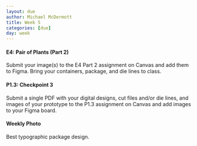 ```yaml
---
layout: due
author: Michael McDermott
title: Week 5
categories: [due]
day: week
---
```

#### E4: Pair of Plants (Part 2)
Submit your image(s) to the E4 Part 2 assignment on Canvas and add them to Figma. Bring your containers, package, and die lines to class.

#### P1.3: Checkpoint 3
Submit a single PDF with your digital designs, cut files and/or die lines, and images of your prototype to the P1.3 assignment on Canvas and add images to your Figma board. 

#### Weekly Photo
Best typographic package design.

